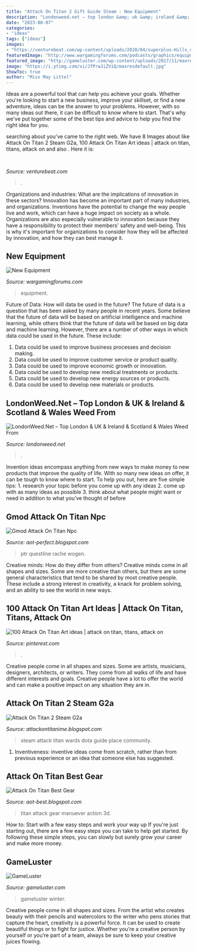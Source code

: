 ```yaml
---
title: "Attack On Titan 2 Gift Guide Steam : New Equipment"
description: "Londonweed.net – top london &amp; uk &amp; ireland &amp; scotland &amp; wales weed from"
date: "2023-08-07"
categories:
- "ideas"
tags: ["ideas"]
images:
- "https://venturebeat.com/wp-content/uploads/2020/04/superplus-Hills_of_Steel_2_Keyart_600x1200.jpg?w=800"
featuredImage: "http://www.wargamingforums.com/podcasts/graphics/equipment/iRiverIFP997.jpg"
featured_image: "http://gameluster.com/wp-content/uploads/2017/11/maxresdefault-2.jpg"
image: "https://i.ytimg.com/vi/JfPrwJiZViQ/maxresdefault.jpg"
ShowToc: true
author: "Miss May Littel"
---
```



Ideas are a powerful tool that can help you achieve your goals. Whether you're looking to start a new business, improve your skillset, or find a new adventure, ideas can be the answer to your problems. However, with so many ideas out there, it can be difficult to know where to start. That's why we've put together some of the best tips and advice to help you find the right idea for you.

	

		
searching about  you've came to the right web. We have 8 Images about  like Attack On Titan 2 Steam G2a, 100 Attack On Titan Art ideas | attack on titan, titans, attack on and also . Here it is:
		
    
## 

<img loading=lazy src="https://venturebeat.com/wp-content/uploads/2020/04/superplus-Hills_of_Steel_2_Keyart_600x1200.jpg?w=800" onerror="this.onerror=null;this.src='https://tse4.mm.bing.net/th?id=OIP.kUdpwkBQezPQ3uh5B4Jm6gHaDt&amp;pid=15.1';" alt="">

_Source: venturebeat.com_

>. 

	

Organizations and industries: What are the implications of innovation in these sectors?
Innovation has become an important part of many industries, and organizations. Inventions have the potential to change the way people live and work, which can have a huge impact on society as a whole. Organizations are also especially vulnerable to innovation because they have a responsibility to protect their members' safety and well-being. This is why it's important for organizations to consider how they will be affected by innovation, and how they can best manage it.

    
## New Equipment

<img loading=lazy src="http://www.wargamingforums.com/podcasts/graphics/equipment/iRiverIFP997.jpg" onerror="this.onerror=null;this.src='https://tse2.mm.bing.net/th?id=OIP.lk89q0EhUrZLPP_vNO2z3AAAAA&amp;pid=15.1';" alt="New Equipment">

_Source: wargamingforums.com_

>equipment. 

	

Future of Data: How will data be used in the future?
The future of data is a question that has been asked by many people in recent years. Some believe that the future of data will be based on artificial intelligence and machine learning, while others think that the future of data will be based on big data and machine learning. However, there are a number of other ways in which data could be used in the future. These include:
1. Data could be used to improve business processes and decision making.
2. Data could be used to improve customer service or product quality.
3. Data could be used to improve economic growth or innovation.
4. Data could be used to develop new medical treatments or products.
5. Data could be used to develop new energy sources or products.
6. Data could be used to develop new materials or products.

    
## LondonWeed.Net – Top London &amp; UK &amp; Ireland &amp; Scotland &amp; Wales Weed From

<img loading=lazy src="https://londonweed.net/wp-content/uploads/2020/10/irelandcannabis-300x197.jpg" onerror="this.onerror=null;this.src='https://tse1.mm.bing.net/th?id=OIP.yK0HsEry_qYUFgmqdG_BzAAAAA&amp;pid=15.1';" alt="LondonWeed.Net – Top London &amp; UK &amp; Ireland &amp; Scotland &amp; Wales Weed From">

_Source: londonweed.net_

>. 

	

Invention ideas encompass anything from new ways to make money to new products that improve the quality of life. With so many new ideas on offer, it can be tough to know where to start. To help you out, here are five simple tips: 1. research your topic before you come up with any ideas 2. come up with as many ideas as possible 3. think about what people might want or need in addition to what you’ve thought of before 
    
## Gmod Attack On Titan Npc

<img loading=lazy src="https://wow.zamimg.com/uploads/blog/images/15034-8-1-alliance-war-campaign-questline-now-available-on-the-ptr-story-spoilers.jpg" onerror="this.onerror=null;this.src='https://tse4.mm.bing.net/th?id=OIP.WnOTv6Ia65WcIxjlIKVd9gHaEK&amp;pid=15.1';" alt="Gmod Attack On Titan Npc">

_Source: aot-perfect.blogspot.com_

>ptr questline rache wogen. 

	

Creative minds: How do they differ from others?
Creative minds come in all shapes and sizes. Some are more creative than others, but there are some general characteristics that tend to be shared by most creative people. These include a strong interest in creativity, a knack for problem solving, and an ability to see the world in new ways.

    
## 100 Attack On Titan Art Ideas | Attack On Titan, Titans, Attack On

<img loading=lazy src="https://i.pinimg.com/236x/67/1c/35/671c355d87c66cfddb3a92f936c615ba--kindergartens-i-cant-even.jpg" onerror="this.onerror=null;this.src='https://tse3.mm.bing.net/th?id=OIP.ujAjGbXO2kJ9eQetHtJInADBEs&amp;pid=15.1';" alt="100 Attack On Titan Art ideas | attack on titan, titans, attack on">

_Source: pinterest.com_

>. 

	

Creative people come in all shapes and sizes. Some are artists, musicians, designers, architects, or writers. They come from all walks of life and have different interests and goals. Creative people have a lot to offer the world and can make a positive impact on any situation they are in.

    
## Attack On Titan 2 Steam G2a

<img loading=lazy src="https://steamuserimages-a.akamaihd.net/ugc/169282316714051513/DE3C37E570EE64B587EA1C9EC6139F89F05390C3/" onerror="this.onerror=null;this.src='https://tse2.mm.bing.net/th?id=OIP.2L7Td3SZ-b7EidtTJXSQDgFNC7&amp;pid=15.1';" alt="Attack On Titan 2 Steam G2a">

_Source: attackontitanime.blogspot.com_

>steam attack titan wards dota guide place community. 

	

1. Inventiveness: inventive ideas come from scratch, rather than from previous experience or an idea that someone else has suggested.

    
## Attack On Titan Best Gear

<img loading=lazy src="https://i.ytimg.com/vi/JfPrwJiZViQ/maxresdefault.jpg" onerror="this.onerror=null;this.src='https://tse2.mm.bing.net/th?id=OIP.bPMU4X1bjhLaTJzpDbMIrQHaEK&amp;pid=15.1';" alt="Attack On Titan Best Gear">

_Source: aot-best.blogspot.com_

>titan attack gear manuever action 3d. 

	

How to: Start with a few easy steps and work your way up
If you're just starting out, there are a few easy steps you can take to help get started. By following these simple steps, you can slowly but surely grow your career and make more money.

    
## GameLuster

<img loading=lazy src="http://gameluster.com/wp-content/uploads/2017/11/maxresdefault-2.jpg" onerror="this.onerror=null;this.src='https://tse4.mm.bing.net/th?id=OIP.YK8G6-bB1wxH7nQ5cOJYfgHaEK&amp;pid=15.1';" alt="GameLuster">

_Source: gameluster.com_

>gameluster winter. 

	

Creative people come in all shapes and sizes. From the artist who creates beauty with their pencils and watercolors to the writer who pens stories that capture the heart, creativity is a powerful force. It can be used to create beautiful things or to fight for justice. Whether you’re a creative person by yourself or you’re part of a team, always be sure to keep your creative juices flowing.

